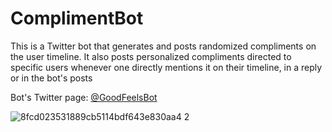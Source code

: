 # ComplimentBot
This is a Twitter bot that generates and posts randomized compliments on the user timeline.
It also posts personalized compliments directed to specific users whenever one directly mentions it on their timeline, in a reply or in the bot's posts

<p>Bot's Twitter page: <a href=" https://twitter.com/GoodFeelsBot" target="_blank">@GoodFeelsBot</a></p>

![8fcd023531889cb5114bdf643e830aa4 2](https://user-images.githubusercontent.com/18608672/41177438-c6a69fe0-6b6c-11e8-844e-11224a27f4a2.jpg)
